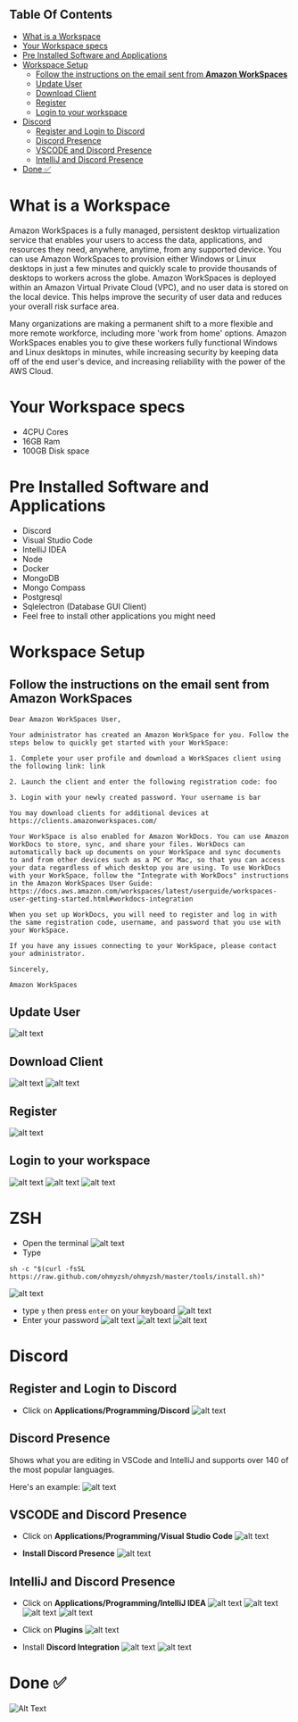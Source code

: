 ## Table Of Contents
- [What is a Workspace](#what-is-a-workspace)
- [Your Workspace specs](#your-workspace-specs)
- [Pre Installed Software and Applications](#pre-installed-software-and-applications)
- [Workspace Setup](#workspace-setup)
  - [Follow the instructions on the email sent from **Amazon WorkSpaces**](#follow-the-instructions-on-the-email-sent-from-amazon-workspaces)
  - [Update User](#update-user)
  - [Download Client](#download-client)
  - [Register](#register)
  - [Login to your workspace](#login-to-your-workspace)
- [Discord](#discord)
  - [Register and Login to Discord](#register-and-login-to-discord)
  - [Discord Presence](#discord-presence)
  - [VSCODE and Discord Presence](#vscode-and-discord-presence)
  - [IntelliJ and Discord Presence](#intellij-and-discord-presence)
- [Done ✅](#done-)

# What is a Workspace   
Amazon WorkSpaces is a fully managed, persistent desktop virtualization service that enables your users to access the data, applications, and resources they need, anywhere, anytime, from any supported device. You can use Amazon WorkSpaces to provision either Windows or Linux desktops in just a few minutes and quickly scale to provide thousands of desktops to workers across the globe. Amazon WorkSpaces is deployed within an Amazon Virtual Private Cloud (VPC), and no user data is stored on the local device. This helps improve the security of user data and reduces your overall risk surface area.

Many organizations are making a permanent shift to a more flexible and more remote workforce, including more 'work from home' options. Amazon WorkSpaces enables you to give these workers fully functional Windows and Linux desktops in minutes, while increasing security by keeping data off of the end user's device, and increasing reliability with the power of the AWS Cloud.

# Your Workspace specs
- 4CPU Cores
- 16GB Ram
- 100GB Disk space

# Pre Installed Software and Applications
- Discord
- Visual Studio Code
- IntelliJ IDEA
- Node
- Docker
- MongoDB
- Mongo Compass
- Postgresql
- Sqlelectron (Database GUI Client)
- Feel free to install other applications you might need

# Workspace Setup
## Follow the instructions on the email sent from **Amazon WorkSpaces**

```
Dear Amazon WorkSpaces User,

Your administrator has created an Amazon WorkSpace for you. Follow the steps below to quickly get started with your WorkSpace:

1. Complete your user profile and download a WorkSpaces client using the following link: link

2. Launch the client and enter the following registration code: foo

3. Login with your newly created password. Your username is bar

You may download clients for additional devices at https://clients.amazonworkspaces.com/

Your WorkSpace is also enabled for Amazon WorkDocs. You can use Amazon WorkDocs to store, sync, and share your files. WorkDocs can automatically back up documents on your WorkSpace and sync documents to and from other devices such as a PC or Mac, so that you can access your data regardless of which desktop you are using. To use WorkDocs with your WorkSpace, follow the "Integrate with WorkDocs" instructions in the Amazon WorkSpaces User Guide:
https://docs.aws.amazon.com/workspaces/latest/userguide/workspaces-user-getting-started.html#workdocs-integration

When you set up WorkDocs, you will need to register and log in with the same registration code, username, and password that you use with your WorkSpace.

If you have any issues connecting to your WorkSpace, please contact your administrator.

Sincerely,

Amazon WorkSpaces
```
## Update User
![alt text](screenshots/Screenshot-2021-09-26-at-20.22.14.png)

## Download Client
![alt text](screenshots/Screenshot-2021-09-26-at-20.22.55.png)
![alt text](screenshots/Screenshot-2021-09-26-at-20.23.53.png)

## Register
![alt text](screenshots/Screenshot-2021-09-26-at-13.17.59.png)

## Login to your workspace
![alt text](screenshots/Screenshot-2021-09-26-at-13.18.24.png)
![alt text](screenshots/Screenshot-2021-09-26-at-13.18.49.png)
![alt text](screenshots/Screenshot-2021-09-26-at-13.20.02.png)

# ZSH
- Open the terminal
![alt text](screenshots/Screenshot-2021-09-24-at-19.54.43.png)
- Type
```
sh -c "$(curl -fsSL https://raw.github.com/ohmyzsh/ohmyzsh/master/tools/install.sh)"
```
![alt text](screenshots/Screenshot-2021-09-28-at-23.55.28.png)
- type `y` then press `enter` on your keyboard
![alt text](screenshots/Screenshot-2021-09-28-at-23.55.42.png)
- Enter your password
![alt text](screenshots/Screenshot-2021-09-28-at-23.55.50.png)
![alt text](screenshots/Screenshot-2021-09-26-at-18.44.57.png)
![alt text](screenshots/Screenshot-2021-09-28-at-23.56.15.png)


# Discord
## Register and Login to Discord
- Click on **Applications/Programming/Discord**
![alt text](screenshots/Screenshot-2021-09-24-at-19.53.58.png)

## Discord Presence
Shows what you are editing in VSCode and IntelliJ and supports over 140 of the most popular languages.

Here's an example: 
![alt text](screenshots/Screenshot-2021-09-2-at-10.14.52.png)

## VSCODE and Discord Presence
- Click on **Applications/Programming/Visual Studio Code**
![alt text](screenshots/Screenshot-2021-09-24-at-19.53.58.png)

- **Install Discord Presence**
![alt text](screenshots/Screenshot-2021-09-24-at-19.57.12.png)

## IntelliJ and Discord Presence
- Click on **Applications/Programming/IntelliJ IDEA**
![alt text](screenshots/Screenshot-2021-09-24-at-19.53.58.png)
![alt text](screenshots/Screenshot-2021-09-24-at-20.01.17.png)
![alt text](screenshots/Screenshot-2021-09-24-at-20.01.27.png)
![alt text](screenshots/Screenshot-2021-09-24-at-20.01.35.png)

- Click on **Plugins**
![alt text](screenshots/Screenshot-2021-09-24-at-20.02.05.png)

- Install **Discord Integration**
![alt text](screenshots/Screenshot-2021-09-24-at-20.02.27.png)
![alt text](screenshots/Screenshot-2021-09-24-at-20.02.40.png)

# Done ✅ 
![Alt Text](https://media.giphy.com/media/IwAZ6dvvvaTtdI8SD5/giphy.gif)